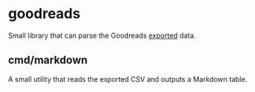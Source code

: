 # goodreads

Small library that can parse the Goodreads [exported](https://www.goodreads.com/review/import) data.

## cmd/markdown

A small utility that reads the exported CSV and outputs a Markdown table.

